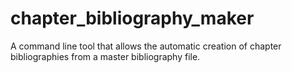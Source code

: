 # chapter_bibliography_maker
A command line tool that allows the automatic creation of chapter bibliographies from a master bibliography file.
